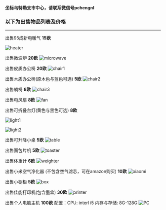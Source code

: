 **坐标乌特勒支市中心，请联系微信号pchengnl**

### 以下为出售物品列表及价格
---

出售95成新电暖气 **15欧**

![heater](pic/heater.jpg)


出售微波炉  **20欧**
![microwave](pic/microwave.jpg)

出售皮质办公椅  **20欧**
![chair1](pic/chair1.jpg)

出售木质办公椅(原木色与蓝色可选)  **5欧**
![chair2](pic/chair2.jpg)

出售躺椅  **8欧**
![chair3](pic/chair3.jpg)

出售电风扇  **8欧**
![fan](pic/fan.jpg)

出售可折叠台灯(黄色与黑色可选)  **8欧**

![light1](pic/light1.jpg)

![light2](pic/light2.jpg)

出售可升降小桌 **5欧**
![table](pic/table.jpg)

出售面包片机  **5欧**
![toaster](pic/toaster.jpg)

出售体重计  **6欧**
![weighter](pic/weighter.jpg)

出售小米空气净化器 (不包含空气滤芯，可在amazon购买) **10欧**
![xiaomi](pic/xiaomi.jpg)

出售小橱柜  **5欧**
![box](pic/box.jpg)

出售佳能打印机(包含墨盒)  **30欧**
![printer](pic/printer.jpg)

出售个人电脑主机  **100欧**
配置：CPU: interl i5       内存与存储: 8G-128G
![PC](pic/PC.jpg)
